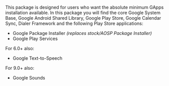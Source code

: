 This package is designed for users who want the absolute minimum GApps installation available.
In this package you will find the core Google System Base, Google Android Shared Library, Google Play Store, Google Calendar Sync, Dialer Framework and the following Play Store applications:

* Google Package Installer _(replaces stock/AOSP Package Installer)_
* Google Play Services

For 6.0+ also:
* Google Text-to-Speech

For 9.0+ also:
* Google Sounds